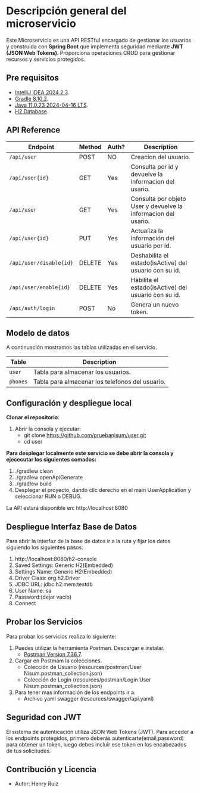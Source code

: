 # Descripción general del microservicio
 
Este Microservicio es una API RESTful encargado de gestionar los usuarios y construida con **Spring Boot** que implementa seguridad mediante **JWT (JSON Web Tokens)**.
Proporciona operaciones CRUD para gestionar recursos y servicios protegidos.


## Pre requisitos

- [IntelliJ IDEA 2024.2.3](https://www.jetbrains.com/idea/download).
- [Gradle 8.10.2](https://gradle.org/).
- [Java 11.0.23 2024-04-16 LTS](https://www.oracle.com/co/java/technologies/javase/jdk11-archive-downloads.html).
- [H2 Database](http://www.h2database.com/html/download.html).

## API Reference

| Endpoint                | Method | Auth? | Description                                                    |
|-------------------------|--------|-------|----------------------------------------------------------------|
| `/api/user`             | POST   | NO    | Creacion del usuario.                                          |
| `/api/user{id}`         | GET    | Yes   | Consulta por id y devuelve la informacion del usario.          |
| `/api/user`             | GET    | Yes   | Consulta por objeto User y devuelve la informacion del usario. |
| `/api/user{id}`         | PUT    | Yes   | Actualiza la información del usuario por id.                   |
| `/api/user/disable{id}` | DELETE | Yes   | Deshabilita el estado(isActive) del usuario con su id.         |
| `/api/user/enable{id}`  | DELETE | Yes   | Habilita el estado(isActive) del usuario con su id.            |
| `/api/auth/login`       | POST   | No    | Genera un nuevo token.                                         |


## Modelo de datos

A continuación mostramos las tablas utilizadas en el servicio.

| Table    | Description                                       |
|----------|---------------------------------------------------|
| `user`   | Tabla para almacenar los usuarios.                |
| `phones` | Tabla para almacenar los telefonos del usuario.   |

## Configuración y despliegue local

**Clonar el repositorio**:
1. Abrir la consola y ejecutar:
    - git clone https://github.com/pruebanisum/user.git
    - cd user

**Para desplegar localmente este servicio se debe abrir la consola y ejececutar los siguientes comados:**

1. ./gradlew clean
2. ./gradlew openApiGenerate
3. ./gradlew build
4. Desplegar el proyecto, dando clic derecho en el main UserApplication y seleccionar RUN o DEBUG.

La API estará disponible en: http://localhost:8080

## Despliegue Interfaz Base de Datos
Para abrir la interfaz de la base de datos ir  a la ruta y fijar los datos siguiendo los siguientes pasos:
1. http://localhost:8080/h2-console 
2. Saved Settings: Generic H2(Embedded)
3. Settings Name: Generic H2(Embedded)
4. Driver Class: org.h2.Driver
5. JDBC URL: jdbc:h2:mem:testdb
6. User Name: sa
7. Password:(dejar vacío)
8. Connect

## Probar los Servicios
Para probar los servicios realiza lo siguiente:
1. Puedes utilizar la herramienta Postman. Descargar e instalar.
   - [Postman Version 7.36.7](https://www.postman.com/downloads/).
2. Cargar en Postmam la colecciones.
   - Colección de Usuario (resources/postman/User Nisum.postman_collection.json)
   - Colección de Login (resources/postman/Login User Nisum.postman_collection.json)
3. Para tener mas información de los endpoints ir a:
   - Archivo yaml swagger (resources/swagger/api.yaml)

## Seguridad con JWT
El sistema de autenticación utiliza JSON Web Tokens (JWT). Para acceder a los endpoints protegidos, primero deberás autenticarte(email,password) para obtener un token, luego debes incluir ese token en los encabezados de tus solicitudes.

## Contribución y Licencia
   - Autor: Henry Ruiz